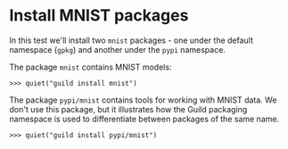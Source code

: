 # Install MNIST packages

In this test we'll install two `mnist` packages - one under the
default namespace (`gpkg`) and another under the `pypi` namespace.

The package `mnist` contains MNIST models:

    >>> quiet("guild install mnist")

The package `pypi/mnist` contains tools for working with MNIST
data. We don't use this package, but it illustrates how the Guild
packaging namespace is used to differentiate between packages of the
same name.

    >>> quiet("guild install pypi/mnist")
